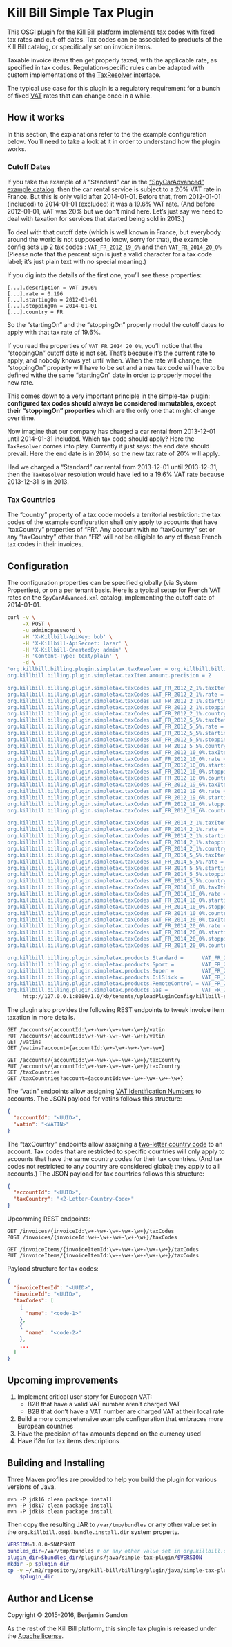 <!--
   Copyright 2015 Benjamin Gandon

   Licensed under the Apache License, Version 2.0 (the "License");
   you may not use this file except in compliance with the License.
   You may obtain a copy of the License at

       http://www.apache.org/licenses/LICENSE-2.0

   Unless required by applicable law or agreed to in writing, software
   distributed under the License is distributed on an "AS IS" BASIS,
   WITHOUT WARRANTIES OR CONDITIONS OF ANY KIND, either express or implied.
   See the License for the specific language governing permissions and
   limitations under the License.
-->
Kill Bill Simple Tax Plugin
===========================

This OSGI plugin for the [Kill Bill](http://killbill.io) platform implements
tax codes with  fixed tax rates and cut-off dates. Tax codes can be associated
to products of the Kill Bill catalog, or specifically set on invoice items.

Taxable invoice items then get properly taxed, with the applicable rate, as
specified in tax codes. Regulation-specific rules can be adapted with custom
implementations of the [TaxResolver](https://github.com/bgandon/killbill-simple-tax-plugin/blob/master/src/main/java/org/killbill/billing/plugin/simpletax/resolving/TaxResolver.java)
interface.

The typical use case for this plugin is a regulatory requirement for a bunch
of fixed [VAT](https://en.wikipedia.org/wiki/Value-added_tax) rates that can
change once in a while.


How it works
------------

In this section, the explanations refer to the the example configuration
below. You’ll need to take a look at it in order to understand how the plugin
works.

### Cutoff Dates

If you take the example of a “Standard” car in the
[“SpyCarAdvanced” example catalog](http://docs.killbill.io/0.16/userguide_subscription.html#components-catalog-advanced),
then the car rental service is subject to a 20% VAT rate in France. But this
is only valid after 2014-01-01. Before that, from 2012-01-01 (included) to
2014-01-01 (excluded) it was a 19.6% VAT rate. (And before 2012-01-01, VAT was
20% but we don’t mind here. Let’s just say we need to deal with taxation for
services that started being sold in 2013.)

To deal with that cutoff date (which is well known in France, but everybody
around the world is not supposed to know, sorry for that), the example config
sets up 2 tax codes : `VAT_FR_2012_19_6%` and then `VAT_FR_2014_20_0%` (Please
note that the percent sign is just a valid character for a tax code label;
it’s just plain text with no special meaning.)

If you dig into the details of the first one, you’ll see these properties:

    [...].description = VAT 19.6%
    [...].rate = 0.196
    [...].startingOn = 2012-01-01
    [...].stoppingOn = 2014-01-01
    [...].country = FR

So the “startingOn” and the “stoppingOn” properly model the cutoff dates to
apply with that tax rate of 19.6%.

If you read the properties of `VAT_FR_2014_20_0%`, you’ll notice that the
“stoppingOn” cutoff date is not set. That’s because it’s the current rate to
apply, and nobody knows yet until when. When the rate will change, the
“stoppingOn” property will have to be set and a new tax code will have to be
defined withe the same “startingOn” date in order to properly model the new
rate.

This comes down to a very important principle in the simple-tax plugin:
**configured tax codes should always be considered immutables, except their
“stoppingOn” properties** which are the only one that might change over time.

Now imagine that our company has charged a car rental from 2013-12-01 until
2014-01-31 included. Which tax code should apply? Here the `TaxResolver` comes
into play. Currently it just says: the end date should prevail. Here the end
date is in 2014, so the new tax rate of 20% will apply.

Had we charged a “Standard” car rental from 2013-12-01 until 2013-12-31, then
the `TaxResolver` resolution would have led to a 19.6% VAT rate because
2013-12-31 is in 2013.

### Tax Countries

The “country” property of a tax code models a territorial restriction: the tax
codes of the example configuration shall only apply to accounts that have
“taxCountry” properties of “FR”. Any account with no “taxCountry” set or any
“taxCountry” other than “FR” will not be elligible to any of these French tax
codes in their invoices.


Configuration
-------------

The configuration properties can be specified globally (via System
Properties), or on a per tenant basis. Here is a typical setup for French VAT
rates on the `SpyCarAdvanced.xml` catalog, implementing the cutoff date of
2014-01-01.

```bash
curl -v \
     -X POST \
     -u admin:password \
     -H 'X-Killbill-ApiKey: bob' \
     -H 'X-Killbill-ApiSecret: lazar' \
     -H 'X-Killbill-CreatedBy: admin' \
     -H 'Content-Type: text/plain' \
     -d \
'org.killbill.billing.plugin.simpletax.taxResolver = org.killbill.billing.plugin.simpletax.resolving.InvoiceItemEndDateBasedResolver
org.killbill.billing.plugin.simpletax.taxItem.amount.precision = 2

org.killbill.billing.plugin.simpletax.taxCodes.VAT_FR_2012_2_1%.taxItem.description = VAT 2.1%
org.killbill.billing.plugin.simpletax.taxCodes.VAT_FR_2012_2_1%.rate = 0.021
org.killbill.billing.plugin.simpletax.taxCodes.VAT_FR_2012_2_1%.startingOn = 2012-01-01
org.killbill.billing.plugin.simpletax.taxCodes.VAT_FR_2012_2_1%.stoppingOn = 2014-01-01
org.killbill.billing.plugin.simpletax.taxCodes.VAT_FR_2012_2_1%.country = FR
org.killbill.billing.plugin.simpletax.taxCodes.VAT_FR_2012_5_5%.taxItem.description = VAT 5.5%
org.killbill.billing.plugin.simpletax.taxCodes.VAT_FR_2012_5_5%.rate = 0.055
org.killbill.billing.plugin.simpletax.taxCodes.VAT_FR_2012_5_5%.startingOn = 2012-01-01
org.killbill.billing.plugin.simpletax.taxCodes.VAT_FR_2012_5_5%.stoppingOn = 2014-01-01
org.killbill.billing.plugin.simpletax.taxCodes.VAT_FR_2012_5_5%.country = FR
org.killbill.billing.plugin.simpletax.taxCodes.VAT_FR_2012_10_0%.taxItem.description = VAT 7.0%
org.killbill.billing.plugin.simpletax.taxCodes.VAT_FR_2012_10_0%.rate = 0.070
org.killbill.billing.plugin.simpletax.taxCodes.VAT_FR_2012_10_0%.startingOn = 2012-01-01
org.killbill.billing.plugin.simpletax.taxCodes.VAT_FR_2012_10_0%.stoppingOn = 2014-01-01
org.killbill.billing.plugin.simpletax.taxCodes.VAT_FR_2012_10_0%.country = FR
org.killbill.billing.plugin.simpletax.taxCodes.VAT_FR_2012_19_6%.taxItem.description = VAT 19.6%
org.killbill.billing.plugin.simpletax.taxCodes.VAT_FR_2012_19_6%.rate = 0.196
org.killbill.billing.plugin.simpletax.taxCodes.VAT_FR_2012_19_6%.startingOn = 2012-01-01
org.killbill.billing.plugin.simpletax.taxCodes.VAT_FR_2012_19_6%.stoppingOn = 2014-01-01
org.killbill.billing.plugin.simpletax.taxCodes.VAT_FR_2012_19_6%.country = FR

org.killbill.billing.plugin.simpletax.taxCodes.VAT_FR_2014_2_1%.taxItem.description = VAT 2.1%
org.killbill.billing.plugin.simpletax.taxCodes.VAT_FR_2014_2_1%.rate = 0.021
org.killbill.billing.plugin.simpletax.taxCodes.VAT_FR_2014_2_1%.startingOn = 2014-01-01
org.killbill.billing.plugin.simpletax.taxCodes.VAT_FR_2014_2_1%.stoppingOn = 
org.killbill.billing.plugin.simpletax.taxCodes.VAT_FR_2014_2_1%.country = FR
org.killbill.billing.plugin.simpletax.taxCodes.VAT_FR_2014_5_5%.taxItem.description = VAT 5.5%
org.killbill.billing.plugin.simpletax.taxCodes.VAT_FR_2014_5_5%.rate = 0.055
org.killbill.billing.plugin.simpletax.taxCodes.VAT_FR_2014_5_5%.startingOn = 2014-01-01
org.killbill.billing.plugin.simpletax.taxCodes.VAT_FR_2014_5_5%.stoppingOn = 
org.killbill.billing.plugin.simpletax.taxCodes.VAT_FR_2014_5_5%.country = FR
org.killbill.billing.plugin.simpletax.taxCodes.VAT_FR_2014_10_0%.taxItem.description = VAT 10.0%
org.killbill.billing.plugin.simpletax.taxCodes.VAT_FR_2014_10_0%.rate = 0.100
org.killbill.billing.plugin.simpletax.taxCodes.VAT_FR_2014_10_0%.startingOn = 2014-01-01
org.killbill.billing.plugin.simpletax.taxCodes.VAT_FR_2014_10_0%.stoppingOn = 
org.killbill.billing.plugin.simpletax.taxCodes.VAT_FR_2014_10_0%.country = FR
org.killbill.billing.plugin.simpletax.taxCodes.VAT_FR_2014_20_0%.taxItem.description = VAT 20.0%
org.killbill.billing.plugin.simpletax.taxCodes.VAT_FR_2014_20_0%.rate = 0.200
org.killbill.billing.plugin.simpletax.taxCodes.VAT_FR_2014_20_0%.startingOn = 2014-01-01
org.killbill.billing.plugin.simpletax.taxCodes.VAT_FR_2014_20_0%.stoppingOn = 
org.killbill.billing.plugin.simpletax.taxCodes.VAT_FR_2014_20_0%.country = FR

org.killbill.billing.plugin.simpletax.products.Standard =      VAT_FR_2012_19_6%, VAT_FR_2014_20_0%
org.killbill.billing.plugin.simpletax.products.Sport =         VAT_FR_2012_19_6%, VAT_FR_2014_20_0%
org.killbill.billing.plugin.simpletax.products.Super =         VAT_FR_2012_19_6%, VAT_FR_2014_20_0%
org.killbill.billing.plugin.simpletax.products.OilSlick =      VAT_FR_2012_19_6%, VAT_FR_2014_20_0%
org.killbill.billing.plugin.simpletax.products.RemoteControl = VAT_FR_2012_19_6%, VAT_FR_2014_20_0%
org.killbill.billing.plugin.simpletax.products.Gas =           VAT_FR_2012_19_6%, VAT_FR_2014_20_0%' \
     http://127.0.0.1:8080/1.0/kb/tenants/uploadPluginConfig/killbill-simple-tax
```

The plugin also provides the following REST endpoints to tweak invoice item taxation in more details.

```
GET /accounts/{accountId:\w+-\w+-\w+-\w+-\w+}/vatin
PUT /accounts/{accountId:\w+-\w+-\w+-\w+-\w+}/vatin
GET /vatins
GET /vatins?account={accountId:\w+-\w+-\w+-\w+-\w+}

GET /accounts/{accountId:\w+-\w+-\w+-\w+-\w+}/taxCountry
PUT /accounts/{accountId:\w+-\w+-\w+-\w+-\w+}/taxCountry
GET /taxCountries
GET /taxCountries?account={accountId:\w+-\w+-\w+-\w+-\w+}
```

The “vatin” endpoints allow assigning [VAT Identification Numbers](https://en.wikipedia.org/wiki/VAT_identification_number)
to accounts. The JSON payload for vatins follows this structure:

```json
{
  "accountId": "<UUID>",
  "vatin": "<VATIN>"
}
```


The “taxCountry” endpoints allow assigning a [two-letter country code](https://en.wikipedia.org/wiki/ISO_3166-1_alpha-2)
to an account. Tax codes that are restricted to specific countries will only
apply to accounts that have the same country codes for their tax countries.
(And tax codes not restricted to any country are considered global; they apply
to all accounts.) The JSON payload for tax countries follows this structure:

```json
{
  "accountId": "<UUID>",
  "taxCountry": "<2-Letter-Country-Code>"
}
```


Upcomming REST endpoints:

```
GET /invoices/{invoiceId:\w+-\w+-\w+-\w+-\w+}/taxCodes
POST /invoices/{invoiceId:\w+-\w+-\w+-\w+-\w+}/taxCodes

GET /invoiceItems/{invoiceItemId:\w+-\w+-\w+-\w+-\w+}/taxCodes
PUT /invoiceItems/{invoiceItemId:\w+-\w+-\w+-\w+-\w+}/taxCodes
```

Payload structure for tax codes:

```json
{
  "invoiceItemId": "<UUID>",
  "invoiceId": "<UUID>",
  "taxCodes": [
    {
      "name": "<code-1>"
    },
    {
      "name": "<code-2>"
    },
    ...
  ]
}
```


Upcoming improvements
---------------------

1. Implement critical user story for European VAT:
   - B2B that have a valid VAT number aren’t charged VAT
   - B2B that don’t have a VAT number are charged VAT at their local rate
2. Build a more comprehensive example configuration that embraces more
   European countries
3. Have the precision of tax amounts depend on the currency used
4. Have i18n for tax items descriptions


Building and Installing
-----------------------

Three Maven profiles are provided to help you build the plugin for various
versions of Java.

    mvn -P jdk16 clean package install
    mvn -P jdk17 clean package install
    mvn -P jdk18 clean package install

Then copy the resulting JAR to `/var/tmp/bundles` or any other value set in
the `org.killbill.osgi.bundle.install.dir` system property.

```bash
VERSION=1.0.0-SNAPSHOT
bundles_dir=/var/tmp/bundles # or any other value set in org.killbill.osgi.bundle.install.dir
plugin_dir=$bundles_dir/plugins/java/simple-tax-plugin/$VERSION
mkdir -p $plugin_dir
cp -v ~/.m2/repository/org/kill-bill/billing/plugin/java/simple-tax-plugin/$VERSION/simple-tax-plugin-$VERSION.jar \
    $plugin_dir
```


Author and License
------------------

Copyright © 2015-2016, Benjamin Gandon

As the rest of the Kill Bill platform, this simple tax plugin is released
under the [Apache license](http://www.apache.org/licenses/LICENSE-2.0).
